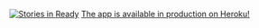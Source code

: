 [![Stories in Ready](https://badge.waffle.io/rtravitz/pushpin.png?label=ready&title=Ready)](https://waffle.io/rtravitz/pushpin)
[The app is available in production on Heroku!](https://pushpinned.herokuapp.com/)
